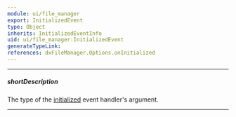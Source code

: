 ```yaml
---
module: ui/file_manager
export: InitializedEvent
type: Object
inherits: InitializedEventInfo
uid: ui/file_manager:InitializedEvent
generateTypeLink: 
references: dxFileManager.Options.onInitialized
---
```

---
##### shortDescription
The type of the [initialized]({basewidgetpath}/Events/#initialized) event handler's argument.

---
<!-- Description goes here -->